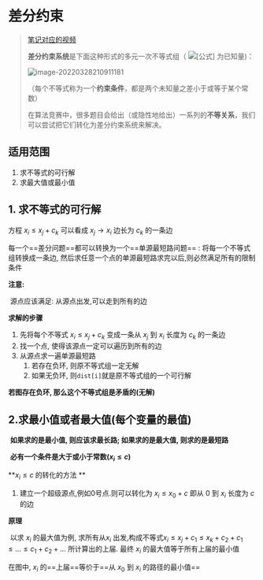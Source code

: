 # 差分约束

> [笔记对应的视频](https://www.acwing.com/video/560/)
>
> **差分约束系统**是下面这种形式的多元一次不等式组（ ![[公式]](https://www.zhihu.com/equation?tex=y_1%2C%5C+y_2+%2C...%2Cy_n) 为已知量)：
>
> ![image-20220328210911181](C:\Users\ghost\Desktop\差分约束.assets\image-20220328210911181.png)
>
> （每个不等式称为一个**约束条件**，都是两个未知量之差小于或等于某个常数）
>
> 在算法竞赛中，很多题目会给出（或隐性地给出）一系列的**不等关系**，我们可以尝试把它们转化为差分约束系统来解决。

## 适用范围

1. 求不等式的可行解
2. 求最大值或最小值



## 1. 求不等式的可行解

方程  $x_{i} \le x_{j} + c_{k}$ 可以看成 $x_{j} \rightarrow x_{i}$ 边长为 $c_{k}$ 的一条边

每一个==差分问题==都可以转换为一个==单源最短路问题== : 将每一个不等式组转换成一条边, 然后求任意一个点的单源最短路求完以后,则必然满足所有的限制条件



**注意:**

​	源点应该满足: 从源点出发,可以走到所有的边 



**求解的步骤**

1. 先将每个不等式 $x_{i} \le x_{j} + c_{k}$ 变成一条从 $x_{j}$ 到 $x_{i}$ 长度为 $c_{k}$ 的一条边
2. 找一个点, 使得该源点一定可以遍历到所有的边
3. 从源点求一遍单源最短路
   1. 若存在负环, 则原不等式组一定无解
   2. 如果无负环, 则`dist[i]`就是原不等式组的一个可行解



**若图存在负环, 那么这个不等式组是矛盾的(无解)**



## 2.求最小值或者最大值(每个变量的最值)

​	**如果求的是最小值, 则应该求最长路; 如果求的是最大值, 则求的是最短路**

​	**必有一个条件是大于或小于常数($x_{i} \le c$)**



**$x_{i} \le c$ 的转化的方法 **

1. 建立一个超级源点,例如0号点.则可以转化为  $x_{i} \le x_{0} + c$ 即从 $0$ 到 $x_{i}$ 长度为 $c$ 的边 



**原理**

​	以求 $x_{i}$ 的最大值为例, 求所有从$x_{i}$ 出发,构成不等式$x_{i} \le x_{j} + c_{1} \le x_{k} + c_{2} + c_{1} \le ... \le c_{1} + c_{2} +...$ 所计算出的上届. 最终 $x_{i}$ 的最大值等于所有上届的最小值

在图中, $x_{i}$ 的==上届==等价于==从 $x_{0}$ 到 $x_{i}$ 的路径的最小值==

